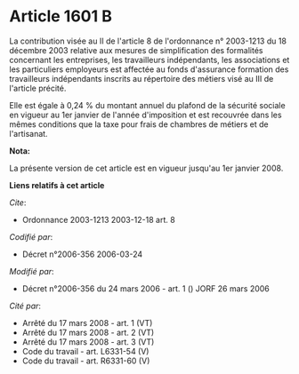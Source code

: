 # Article 1601 B

La contribution visée au II de l'article 8 de l'ordonnance n° 2003-1213 du 18 décembre 2003 relative aux mesures de
simplification des formalités concernant les entreprises, les travailleurs indépendants, les associations et les particuliers
employeurs est affectée au fonds d'assurance formation des travailleurs indépendants inscrits au répertoire des métiers visé
au III de l'article précité.

Elle est égale à 0,24 % du montant annuel du plafond de la sécurité sociale en vigueur au 1er janvier de l'année d'imposition
et est recouvrée dans les mêmes conditions que la taxe pour frais de chambres de métiers et de l'artisanat.

**Nota:**

La présente version de cet article est en vigueur jusqu'au 1er janvier 2008.

**Liens relatifs à cet article**

_Cite_:

  - Ordonnance 2003-1213 2003-12-18 art. 8

_Codifié par_:

  - Décret n°2006-356 2006-03-24

_Modifié par_:

  - Décret n°2006-356 du 24 mars 2006 - art. 1 () JORF 26 mars 2006

_Cité par_:

  - Arrêté du 17 mars 2008 - art. 1 (VT)
  - Arrêté du 17 mars 2008 - art. 2 (VT)
  - Arrêté du 17 mars 2008 - art. 3 (VT)
  - Code du travail - art. L6331-54 (V)
  - Code du travail - art. R6331-60 (V)
